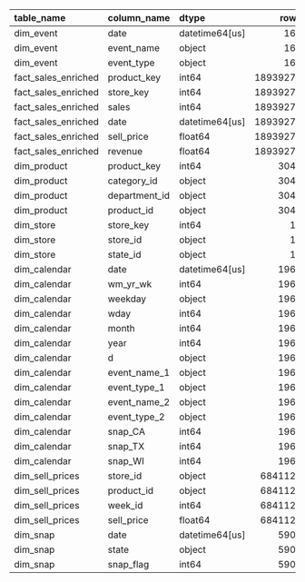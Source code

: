 | table_name          | column_name   | dtype          |     rows |   unique_values |   nulls |
|:--------------------|:--------------|:---------------|---------:|----------------:|--------:|
| dim_event           | date          | datetime64[us] |      167 |             162 |       0 |
| dim_event           | event_name    | object         |      167 |              30 |       0 |
| dim_event           | event_type    | object         |      167 |               4 |       0 |
| fact_sales_enriched | product_key   | int64          | 18939271 |            3049 |       0 |
| fact_sales_enriched | store_key     | int64          | 18939271 |              10 |       0 |
| fact_sales_enriched | sales         | int64          | 18939271 |             418 |       0 |
| fact_sales_enriched | date          | datetime64[us] | 18939271 |            1941 |       0 |
| fact_sales_enriched | sell_price    | float64        | 18939271 |            1031 |       0 |
| fact_sales_enriched | revenue       | float64        | 18939271 |           10392 |       0 |
| dim_product         | product_key   | int64          |     3049 |            3049 |       0 |
| dim_product         | category_id   | object         |     3049 |               3 |       0 |
| dim_product         | department_id | object         |     3049 |               7 |       0 |
| dim_product         | product_id    | object         |     3049 |            3049 |       0 |
| dim_store           | store_key     | int64          |       10 |              10 |       0 |
| dim_store           | store_id      | object         |       10 |              10 |       0 |
| dim_store           | state_id      | object         |       10 |               3 |       0 |
| dim_calendar        | date          | datetime64[us] |     1969 |            1969 |       0 |
| dim_calendar        | wm_yr_wk      | int64          |     1969 |             282 |       0 |
| dim_calendar        | weekday       | object         |     1969 |               7 |       0 |
| dim_calendar        | wday          | int64          |     1969 |               7 |       0 |
| dim_calendar        | month         | int64          |     1969 |              12 |       0 |
| dim_calendar        | year          | int64          |     1969 |               6 |       0 |
| dim_calendar        | d             | object         |     1969 |            1969 |       0 |
| dim_calendar        | event_name_1  | object         |     1969 |              30 |    1807 |
| dim_calendar        | event_type_1  | object         |     1969 |               4 |    1807 |
| dim_calendar        | event_name_2  | object         |     1969 |               4 |    1964 |
| dim_calendar        | event_type_2  | object         |     1969 |               2 |    1964 |
| dim_calendar        | snap_CA       | int64          |     1969 |               2 |       0 |
| dim_calendar        | snap_TX       | int64          |     1969 |               2 |       0 |
| dim_calendar        | snap_WI       | int64          |     1969 |               2 |       0 |
| dim_sell_prices     | store_id      | object         |  6841121 |              10 |       0 |
| dim_sell_prices     | product_id    | object         |  6841121 |            3049 |       0 |
| dim_sell_prices     | week_id       | int64          |  6841121 |             282 |       0 |
| dim_sell_prices     | sell_price    | float64        |  6841121 |            1048 |       0 |
| dim_snap            | date          | datetime64[us] |     5907 |            1969 |       0 |
| dim_snap            | state         | object         |     5907 |               3 |       0 |
| dim_snap            | snap_flag     | int64          |     5907 |               2 |       0 |